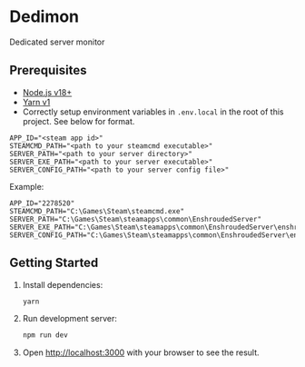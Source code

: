 # Dedimon

Dedicated server monitor

## Prerequisites

- [Node.js v18+](https://nodejs.org)
- [Yarn v1](https://classic.yarnpkg.com)
- Correctly setup environment variables in `.env.local` in the root of this project. See below for format.

```dotenv
APP_ID="<steam app id>"
STEAMCMD_PATH="<path to your steamcmd executable>"
SERVER_PATH="<path to your server directory>"
SERVER_EXE_PATH="<path to your server executable>"
SERVER_CONFIG_PATH="<path to your server config file>"
```

Example:

```dotenv
APP_ID="2278520"
STEAMCMD_PATH="C:\Games\Steam\steamcmd.exe"
SERVER_PATH="C:\Games\Steam\steamapps\common\EnshroudedServer"
SERVER_EXE_PATH="C:\Games\Steam\steamapps\common\EnshroudedServer\enshrouded_server.exe"
SERVER_CONFIG_PATH="C:\Games\Steam\steamapps\common\EnshroudedServer\enshrouded_server.json"
```

## Getting Started

1. Install dependencies:
   ```bash
   yarn
   ```
2. Run development server:
   ```bash
   npm run dev
   ```
3. Open [http://localhost:3000](http://localhost:3000) with your browser to see the result.
